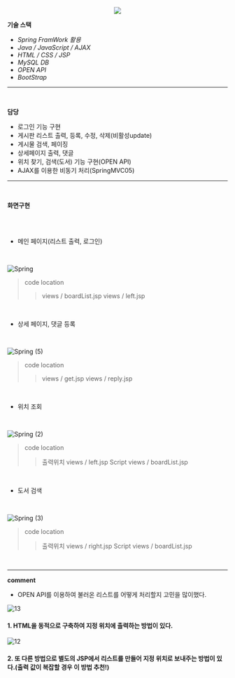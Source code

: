 <!-- head -->
<p align="center">
  <img src="https://capsule-render.vercel.app/api?type=waving&color=auto&height=200&section=header&text=API와&nbsp;BootStrap을&nbsp;활용한&nbsp;게시판&fontSize=42" />
</p>

<!-- body -->

**기술 스택**
- *Spring FramWork 활용*
- *Java / JavaScript / AJAX*
- *HTML / CSS / JSP*
- *MySQL DB*
- *OPEN API*
- *BootStrap*
  


---
<br/>

  **담당**

- 로그인 기능 구현
- 게시판 리스트 출력, 등록, 수정, 삭제(비활성update)
- 게시물 검색, 페이징
- 상세페이지 출력, 댓글
- 위치 찾기, 검색(도서) 기능 구현(OPEN API)
- AJAX를 이용한 비동기 처리(SpringMVC05)

 --- 

<br/>

  **화면구현**
  
<br/>
  
<br/>

- 메인 페이지(리스트 출력, 로그인)

<br/>

![Spring](https://github.com/jeonggyohoon/MVC-pattern-imarket/assets/133930245/1ab44787-9211-4939-b423-f704c6ce7273)

> code location
>> views / boardList.jsp
>> views / left.jsp

<br/>

- 상세 페이지, 댓글 등록

<br/>

![Spring (5)](https://github.com/jeonggyohoon/MVC-pattern-imarket/assets/133930245/d13d38e5-8a9b-4901-9bbd-ade77e103e92)

> code location
>> views / get.jsp
>> views / reply.jsp

<br/>

- 위치 조회

<br/>

![Spring (2)](https://github.com/jeonggyohoon/MVC-pattern-imarket/assets/133930245/522f6d6d-cc11-42d7-b36f-aa76cc853cd1)

> code location
>> 출력위치 views / left.jsp
>> Script views / boardList.jsp
<br/>

- 도서 검색

<br/>

![Spring (3)](https://github.com/jeonggyohoon/MVC-pattern-imarket/assets/133930245/44abfdc2-be6e-4601-8efe-6f405d5cd3a1)

> code location
>> 출력위치 views / right.jsp
>> Script views / boardList.jsp
<br/>

---

**comment**

- OPEN API를 이용하여 불러온 리스트를 어떻게 처리할지 고민을 많이했다.

![13](https://github.com/jeonggyohoon/MVC-pattern-imarket/assets/133930245/cf89edb5-43be-4af6-a42f-4b103016ccf5)

#### 1. HTML을 동적으로 구축하여 지정 위치에 출력하는 방법이 있다.

![12](https://github.com/jeonggyohoon/MVC-pattern-imarket/assets/133930245/486787c5-3e02-4111-8a9c-32df411537b5)

#### 2. 또 다른 방법으로 별도의 JSP에서 리스트를 만들어 지정 위치로 보내주는 방법이 있다.(출력 값이 복잡할 경우 이 방법 추천!)

